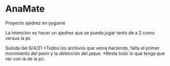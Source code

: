 # AnaMate
Proyecto ajedrez en pygame

La intencion es hacer un ajedrez que se pueda jugar tanto de a 2 como versus la pc

Subida del 6/4/21
*Todos los archivos que venia haciendo, falta el primer movimiento del peon y la detección del jaque.
*Resta todo lo que tenga que ver con ia de la pc.
